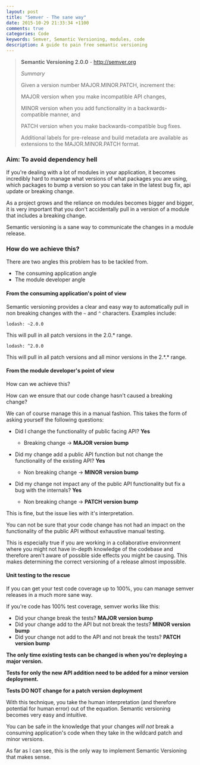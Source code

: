 ```yaml
---
layout: post
title: "Semver - The sane way"
date: 2015-10-29 21:33:34 +1100
comments: true
categories: Code
keywords: Semver, Semantic Versioning, modules, code
description: A guide to pain free semantic versioning 
---
```


> **Semantic Versioning 2.0.0** - http://semver.org
>
> *Summary*
>
> Given a version number MAJOR.MINOR.PATCH, increment the:
>
> MAJOR version when you make incompatible API changes,
>
> MINOR version when you add functionality in a backwards-compatible manner, and
>
> PATCH version when you make backwards-compatible bug fixes.
>
> Additional labels for pre-release and build metadata are available as extensions to the MAJOR.MINOR.PATCH format.

### Aim: To avoid dependency hell
If you're dealing with a lot of modules in your application, it becomes incredibly
hard to manage what versions of what packages you are using, which packages to bump
a version so you can take in the latest bug fix, api update or breaking change.

As a project grows and the reliance on modules becomes bigger and bigger, it is very important that you don't accidentally pull in a version of a module that includes a breaking change.

Semantic versioning is a sane way to communicate the changes in a module release.

### How do we achieve this?
There are two angles this problem has to be tackled from.
- The consuming application angle
- The module developer angle


#### From the consuming application's point of view

Semantic versioning provides a clear and easy way to automatically pull in non breaking changes with the ```~``` and ```^``` characters.
Examples include:

```
lodash: ~2.0.0
```

This will pull in all patch versions in the 2.0.* range.

```
lodash: ^2.0.0
```

This will pull in all patch versions and all minor versions in the 2.\*.\* range.


#### From the module developer's point of view
How can we achieve this?

How can we ensure that our code change hasn't caused a breaking change?

We can of course manage this in a manual fashion. This takes the form of asking yourself the following questions:

- Did I change the functionality of public facing API? **Yes**
    - Breaking change -> **MAJOR version bump**


- Did my change add a public API function but not change the functionality of the existing API? **Yes**
    - Non breaking change -> **MINOR version bump**


- Did my change not impact any of the public API functionality but fix a bug with the internals? **Yes**
    -  Non breaking change -> **PATCH version bump**


This is fine, but the issue lies with it's interpretation.

You can not be sure that your code change has not had an impact on the functionality of the public API without exhaustive manual testing.

This is especially true if you are working in a collaborative environment where you might not have in-depth knowledge of the codebase and therefore aren't aware of possible side effects you might be causing. This makes determining the correct versioning of a release almost impossible.

#### Unit testing to the rescue

If you can get your test code coverage up to 100%, you can manage semver releases in a much more sane way.

If you're code has 100% test coverage, semver works like this:

- Did your change break the tests? **MAJOR version bump**
- Did your change add to the API but not break the tests? **MINOR version bump**
- Did your change not add to the API and not break the tests? **PATCH version bump**

**The only time existing tests can be changed is when you're deploying a major version.**

**Tests for only the new API addition need to be added for a minor version deployment.**

**Tests DO NOT change for a patch version deployment**

With this technique, you take the human interpretation (and therefore potential for  human error) out of the equation. Semantic versioning becomes very easy and intuitive.

You can be safe in the knowledge that your changes *will not* break a consuming application's code when they take in the wildcard patch and minor versions.

As far as I can see, this is the only way to implement Semantic Versioning that makes sense.  
